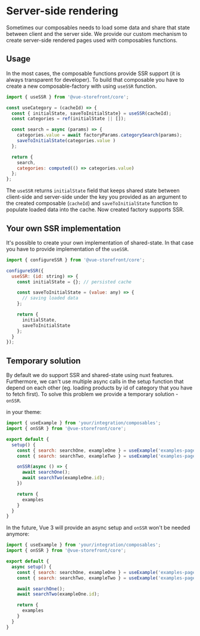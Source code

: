 # Server-side rendering

Sometimes our composables needs to load some data and share that state between client and the server side.
We provide our custom mechanism to create server-side rendered pages used with composables functions.

## Usage

In the most cases, the composable functions provide SSR support (it is always transparent for developer).
To build that composable you have to create a new composable-factory with using `useSSR` function.

```js
import { useSSR } from '@vue-storefront/core';

const useCategory = (cacheId) => {
  const { initialState, saveToInitialState} = useSSR(cacheId);
  const categories = ref(initialState || []);

  const search = async (params) => {
    categories.value = await factoryParams.categorySearch(params);
    saveToInitialState(categories.value )
  };

  return {
    search,
    categories: computed(() => categories.value)
  };
};
```

The `useSSR` returns `initialState` field that keeps shared state between client-side and server-side under the key you provided as an argument to the created composable (`cacheId`) and `saveToInitialState` function to populate loaded data into the cache. Now created factory supports SSR.

## Your own SSR implementation

It's possible to create your own implementation of shared-state. In that case you have to provide implementation of the `useSSR`.

```js
import { configureSSR } from '@vue-storefront/core';

configureSSR({
  useSSR: (id: string) => {
    const initialState = {}; // persisted cache

    const saveToInitialState = (value: any) => {
      // saving loaded data
    };

    return {
      initialState,
      saveToInitialState
    };
  }
});
```

## Temporary solution

By default we do support SSR and shared-state using nuxt features. Furthermore, we can't use multiple async calls in the setup function that depend on each other (eg. loading products by id of category that you have to fetch first). To solve this problem we provide a temporary solution - `onSSR`.

in your theme:

```js
import { useExample } from 'your/integration/composables';
import { onSSR } from '@vue-storefront/core';

export default {
  setup() {
    const { search: searchOne, exampleOne } = useExample('examples-page1');
    const { search: searchTwo, exampleTwo } = useExample('examples-page2');

    onSSR(async () => {
      await searchOne();
      await searchTwo(exampleOne.id);
    })

    return {
      examples
    }
  }
}

```

In the future, Vue 3 will provide an async setup and `onSSR` won't be needed anymore:

```js
import { useExample } from 'your/integration/composables';
import { onSSR } from '@vue-storefront/core';

export default {
  async setup() {
    const { search: searchOne, exampleOne } = useExample('examples-page1');
    const { search: searchTwo, exampleTwo } = useExample('examples-page2');

    await searchOne();
    await searchTwo(exampleOne.id);

    return {
      examples
    }
  }
}

```
